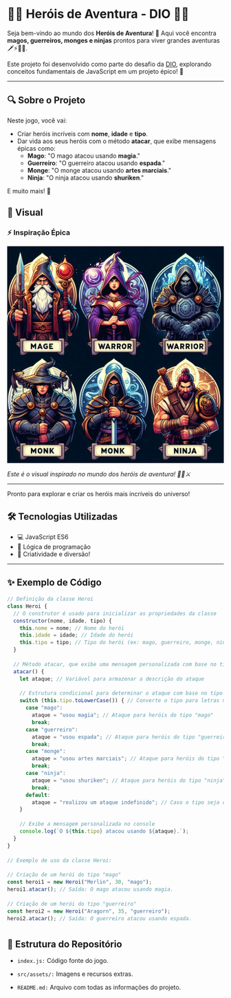 # 🦸‍♂️ Heróis de Aventura - DIO 🦸‍♀️

Seja bem-vindo ao mundo dos **Heróis de Aventura**! 🌟 Aqui você encontra **magos, guerreiros, monges e ninjas** prontos para viver grandes aventuras 🗡️⚡🥋🎯.

Este projeto foi desenvolvido como parte do desafio da [DIO](https://www.dio.me/), explorando conceitos fundamentais de JavaScript em um projeto épico! 🚀

---

## 🔍 **Sobre o Projeto**

Neste jogo, você vai:
- Criar heróis incríveis com **nome**, **idade** e **tipo**.
- Dar vida aos seus heróis com o método **atacar**, que exibe mensagens épicas como:
  - **Mago**: "O mago atacou usando **magia**."
  - **Guerreiro**: "O guerreiro atacou usando **espada**."
  - **Monge**: "O monge atacou usando **artes marciais**."
  - **Ninja**: "O ninja atacou usando **shuriken**."

E muito mais! 📜

## 🎨 Visual

### ⚡ Inspiração Épica
![Herói Épico](./src/assets/heroi-epico.jpg)

*Este é o visual inspirado no mundo dos heróis de aventura! 🦸‍♂️⚔️*

---

Pronto para explorar e criar os heróis mais incríveis do universo!

## 🛠️ **Tecnologias Utilizadas**

- 💻 JavaScript ES6
- 🧠 Lógica de programação
- 🎨 Criatividade e diversão!

---

## ✨ **Exemplo de Código**
```javascript
// Definição da classe Heroi
class Heroi {
  // O construtor é usado para inicializar as propriedades da classe
  constructor(nome, idade, tipo) {
    this.nome = nome; // Nome do herói
    this.idade = idade; // Idade do herói
    this.tipo = tipo; // Tipo do herói (ex: mago, guerreiro, monge, ninja)
  }

  // Método atacar, que exibe uma mensagem personalizada com base no tipo do herói
  atacar() {
    let ataque; // Variável para armazenar a descrição do ataque

    // Estrutura condicional para determinar o ataque com base no tipo do herói
    switch (this.tipo.toLowerCase()) { // Converte o tipo para letras minúsculas para evitar erros
      case "mago":
        ataque = "usou magia"; // Ataque para heróis do tipo "mago"
        break;
      case "guerreiro":
        ataque = "usou espada"; // Ataque para heróis do tipo "guerreiro"
        break;
      case "monge":
        ataque = "usou artes marciais"; // Ataque para heróis do tipo "monge"
        break;
      case "ninja":
        ataque = "usou shuriken"; // Ataque para heróis do tipo "ninja"
        break;
      default:
        ataque = "realizou um ataque indefinido"; // Caso o tipo seja desconhecido
    }

    // Exibe a mensagem personalizada no console
    console.log(`O ${this.tipo} atacou usando ${ataque}.`);
  }
}

// Exemplo de uso da classe Heroi:

// Criação de um herói do tipo "mago"
const heroi1 = new Heroi("Merlin", 30, "mago");
heroi1.atacar(); // Saída: O mago atacou usando magia.

// Criação de um herói do tipo "guerreiro"
const heroi2 = new Heroi("Aragorn", 35, "guerreiro");
heroi2.atacar(); // Saída: O guerreiro atacou usando espada.
```

#

## 📂 Estrutura do Repositório

* `index.js:` Código fonte do jogo.

* `src/assets/:` Imagens e recursos extras.

* `README.md:` Arquivo com todas as informações do projeto.
